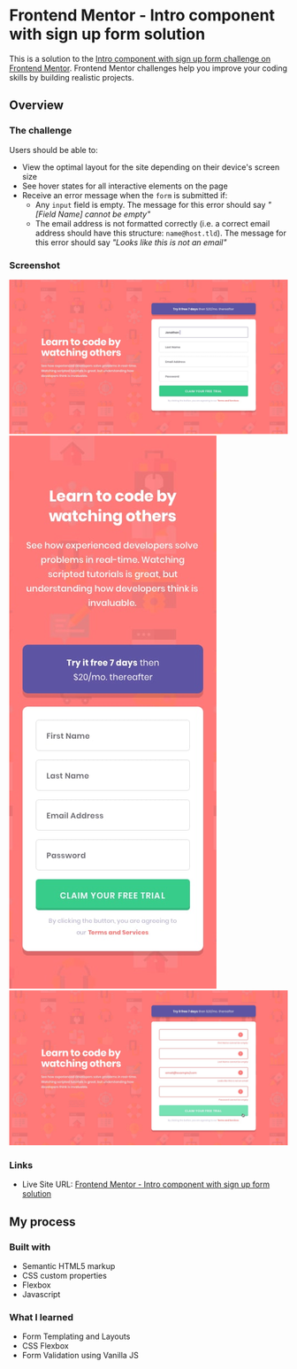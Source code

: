 # Frontend Mentor - Intro component with sign up form solution

This is a solution to the [Intro component with sign up form challenge on Frontend Mentor](https://www.frontendmentor.io/challenges/intro-component-with-signup-form-5cf91bd49edda32581d28fd1). Frontend Mentor challenges help you improve your coding skills by building realistic projects. 



## Overview

### The challenge

Users should be able to:

- View the optimal layout for the site depending on their device's screen size
- See hover states for all interactive elements on the page
- Receive an error message when the `form` is submitted if:
  - Any `input` field is empty. The message for this error should say *"[Field Name] cannot be empty"*
  - The email address is not formatted correctly (i.e. a correct email address should have this structure: `name@host.tld`). The message for this error should say *"Looks like this is not an email"*

### Screenshot

![Desktop Design](/design/desktop-design.jpg?raw=true)
![Mobile Design](/design/mobile-design.jpg?raw=true)
![Active States](/design/active-states.jpg?raw=true)

### Links

- Live Site URL: [Frontend Mentor - Intro component with sign up form solution](https://mayanksetia13.github.io/IntroComponentSignUpForm-FrontEndMentor/)

## My process

### Built with

- Semantic HTML5 markup
- CSS custom properties
- Flexbox
- Javascript


### What I learned
-  Form Templating and Layouts
-  CSS Flexbox
-  Form Validation using Vanilla JS





